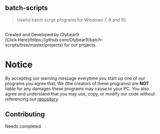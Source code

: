 ## batch-scripts
> Useful batch script programs for Windows 7, 8 and 10.
<br />
Created and Developed by Olybear9
<br />
[Click Here](https://github.com/Olybear9/batch-scripts/tree/master/projects) for our projects.

# Notice
By accepting our warning message everytime you start up one of our programs you agree that,
We (the creators of these programs) are **NOT** liable for any damages these programs may cause to your PC.
You also agree and understand that you may use, copy, or modify our code without referencing our [repository](https://github.com/Olybear9/batch-scripts).

## Contributing
Needs completed
